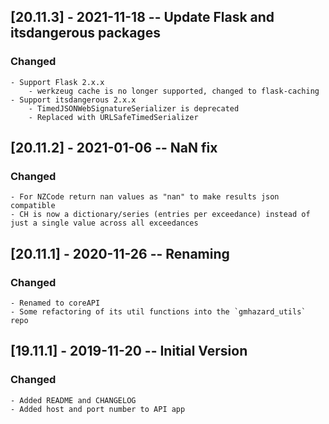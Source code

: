 ## [20.11.3] - 2021-11-18 -- Update Flask and itsdangerous packages
### Changed
    - Support Flask 2.x.x
        - werkzeug cache is no longer supported, changed to flask-caching
    - Support itsdangerous 2.x.x
        - TimedJSONWebSignatureSerializer is deprecated
        - Replaced with URLSafeTimedSerializer
## [20.11.2] - 2021-01-06 -- NaN fix
### Changed
	- For NZCode return nan values as "nan" to make results json compatible
    - CH is now a dictionary/series (entries per exceedance) instead of just a single value across all exceedances

## [20.11.1] - 2020-11-26 -- Renaming
### Changed
    - Renamed to coreAPI 
	- Some refactoring of its util functions into the `gmhazard_utils` repo

## [19.11.1] - 2019-11-20 -- Initial Version
### Changed
    - Added README and CHANGELOG
    - Added host and port number to API app
